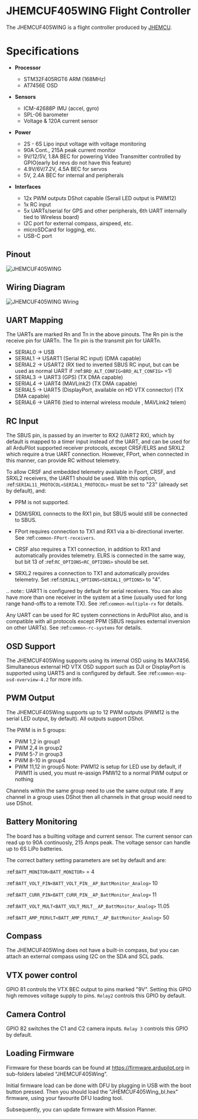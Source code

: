 # JHEMCUF405WING Flight Controller

The JHEMCUF405WING is a flight controller produced by [JHEMCU](http://www.JHEMCU.com/).

Specifications
==============

-  **Processor**

   -  STM32F405RGT6 ARM (168MHz)
   -  AT7456E OSD


-  **Sensors**

   -  ICM-42688P IMU (accel, gyro)
   -  SPL-06 barometer
   -  Voltage & 120A current sensor


-  **Power**

   -  2S - 6S Lipo input voltage with voltage monitoring
   -  90A Cont., 215A peak current monitor
   -  9V/12/5V, 1.8A BEC for powering Video Transmitter controlled by GPIO(early bd revs do not have this feature)
   -  4.9V/6V/7.2V, 4.5A BEC for servos
   -  5V, 2.4A BEC for internal and peripherals

-  **Interfaces**

   -  12x PWM outputs DShot capable (Serail LED output is PWM12)
   -  1x RC input
   -  5x UARTs/serial for GPS and other peripherals, 6th UART internally tied to Wireless board)
   -  I2C port for external compass, airspeed, etc.
   -  microSDCard for logging, etc.
   -  USB-C port
 

## Pinout

![JHEMCUF405WING](JHEMCUF405WING.png)

## Wiring Diagram

![JHEMCUF405WING Wiring](JHEMCUF405WING_wiring.png)

## UART Mapping

The UARTs are marked Rn and Tn in the above pinouts. The Rn pin is the
receive pin for UARTn. The Tn pin is the transmit pin for UARTn.

 - SERIAL0 -> USB
 - SERIAL1 -> USART1 (Serial RC input) (DMA capable)
 - SERIAL2 -> USART2 (RX tied to inverted SBUS RC input, but can be used as normal UART if :ref:`BRD_ALT_CONFIG<BRD_ALT_CONFIG>` =1) 
 - SERIAL3 -> UART3 (GPS) (TX DMA capable)
 - SERIAL4 -> UART4 (MAVLink2) (TX DMA capable)
 - SERIAL5 -> UART5 (DisplayPort, available on HD VTX connector) (TX DMA capable)
 - SERIAL6 -> UART6 (tied to internal wireless module , MAVLink2 telem) 


## RC Input

The SBUS pin, is passed by an inverter to RX2 (UART2 RX), which by default is mapped to a timer input instead of the UART, and can be used for all ArduPilot supported receiver protocols, except CRSF/ELRS and SRXL2 which require a true UART connection. However, FPort, when connected in this manner, can provide RC without telemetry. 

To allow CRSF and embedded telemetry available in Fport, CRSF, and SRXL2 receivers, the UART1 should be used. With this option, :ref:`SERIAL11_PROTOCOL<SERIAL1_PROTOCOL>` must be set to "23" (already set by default), and:

- PPM is not supported.

- DSM/SRXL connects to the RX1  pin, but SBUS would still be connected to SBUS.

- FPort requires connection to TX1 and RX1 via a bi-directional inverter. See :ref:`common-FPort-receivers`.

- CRSF also requires a TX1 connection, in addition to RX1 and automatically provides telemetry. ELRS is connected in the same way, but bit 13 of :ref:`RC_OPTIONS<RC_OPTIONS>` should be set.

- SRXL2 requires a connection to TX1 and automatically provides telemetry.  Set :ref:`SERIAL1_OPTIONS<SERIAL1_OPTIONS>` to "4".

.. note:: UART1 is configured by default for serial receivers. You can also have more than one receiver in the system at a time (usually used for long range hand-offs to a remote TX). See :ref:`common-multiple-rx` for details.

Any UART can be used for RC system connections in ArduPilot also, and is compatible with all protocols except PPM (SBUS requires external inversion on other UARTs). See :ref:`common-rc-systems` for details.

## OSD Support

The JHEMCUF405Wing supports using its internal OSD using its MAX7456. Simultaneous external HD VTX OSD support such as DJI or DisplayPort is supported using UART5 and is configured by default. See :ref:`common-msp-osd-overview-4.2` for more info.

## PWM Output

The JHEMCUF405Wing supports up to 12 PWM outputs (PWM12 is the serial LED output, by default). All outputs support DShot.

The PWM is in 5 groups:

 - PWM 1,2 in group1
 - PWM 2,4 in group2
 - PWM 5-7 in group3
 - PWM 8-10 in group4
 - PWM 11,12 in group5  Note: PWM12 is setup for LED use by default, if PWM11 is used, you must re-assign PMW12 to a normal PWM output or nothing

Channels within the same group need to use the same output rate. If
any channel in a group uses DShot then all channels in that group would need
to use DShot.

## Battery Monitoring

The board has a builting voltage and current sensor. The current
sensor can read up to 90A continuosly, 215 Amps peak. The voltage sensor can handle up to 6S
LiPo batteries.

The correct battery setting parameters are set by default and are:

:ref:`BATT_MONITOR<BATT_MONITOR>` = 4

:ref:`BATT_VOLT_PIN<BATT_VOLT_PIN__AP_BattMonitor_Analog>` 10

:ref:`BATT_CURR_PIN<BATT_CURR_PIN__AP_BattMonitor_Analog>` 11

:ref:`BATT_VOLT_MULT<BATT_VOLT_MULT__AP_BattMonitor_Analog>` 11.05

:ref:`BATT_AMP_PERVLT<BATT_AMP_PERVLT__AP_BattMonitor_Analog>` 50

## Compass

The JHEMCUF405Wing does not have a built-in compass, but you can attach an external compass using I2C on the SDA and SCL pads.

## VTX power control

GPIO 81 controls the VTX BEC output to pins marked "9V". Setting this GPIO high removes voltage supply to pins. ``Relay2`` controls this GPIO by default.

## Camera Control

GPIO 82 switches the C1 and C2 camera inputs. ``Relay 3`` controls this GPIO by default.

## Loading Firmware
Firmware for these boards can be found at https://firmware.ardupilot.org in sub-folders labeled “JHEMCUF405Wing”.

Initial firmware load can be done with DFU by plugging in USB with the
boot button pressed. Then you should load the "JHEMCUF405Wing_bl.hex"
firmware, using your favourite DFU loading tool.

Subsequently, you can update firmware with Mission Planner.


